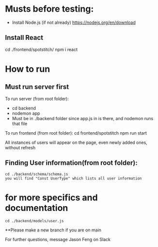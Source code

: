# Musts before testing:
- Install Node.js (if not already)
    https://nodejs.org/en/download

## Install React
cd ./frontend/spotstitch/
    npm i react



# How to run

## Must run server first

To run server (from root folder):
- cd backend
- nodemon app
- Must be in ./backend folder since app.js in is there, and nodemon runs that file



To run frontend (from root folder):
    cd frontend/spotstitch
    npm run start


All instances of users will appear on the page, even newly added ones, without refresh


## Finding User information(from root folder):
    cd ./backend/schema/schema.js
    you will find "Const UserType" which lists all user information

# for more specifics and documentation
    cd ./backend/models/user.js


**Please make a new branch if you are on main


For further questions, message Jason Feng on Slack
